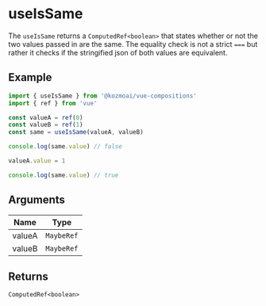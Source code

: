 # useIsSame
The `useIsSame` returns a `ComputedRef<boolean>` that states whether or not the two values passed in are the same. The equality check is not a strict `===` but rather it checks if the stringified json of both values are equivalent. 

## Example
```typescript
import { useIsSame } from '@kozmoai/vue-compositions'
import { ref } from 'vue'

const valueA = ref(0)
const valueB = ref(1)
const same = useIsSame(valueA, valueB)

console.log(same.value) // false

valueA.value = 1

console.log(same.value) // true
```

## Arguments
| Name      | Type                           |
|-----------|--------------------------------|
| valueA    | `MaybeRef`                     |
| valueB    | `MaybeRef`                     |


## Returns
`ComputedRef<boolean>`